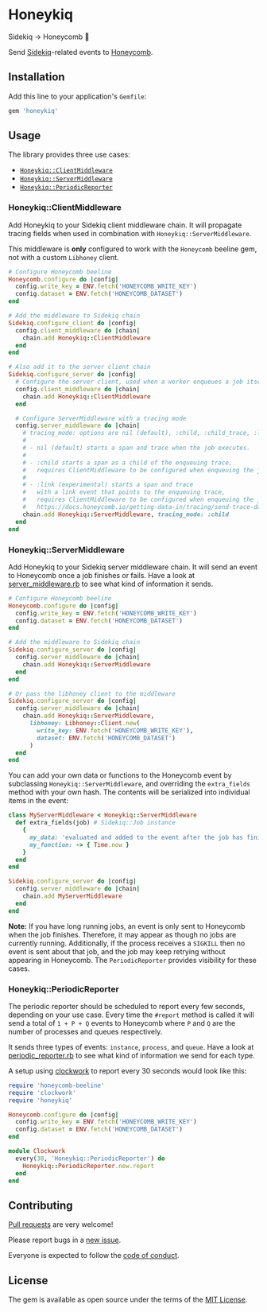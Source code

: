 # Honeykiq

Sidekiq → Honeycomb 🐝

Send [Sidekiq](https://sidekiq.org)-related events to
[Honeycomb](https://www.honeycomb.io).

## Installation

Add this line to your application's `Gemfile`:

```ruby
gem 'honeykiq'
```

## Usage

The library provides three use cases:

- [`Honeykiq::ClientMiddleware`]
- [`Honeykiq::ServerMiddleware`]
- [`Honeykiq::PeriodicReporter`]

[`Honeykiq::ClientMiddleware`]: #HoneykiqClientMiddleware
[`Honeykiq::ServerMiddleware`]: #HoneykiqServerMiddleware
[`Honeykiq::PeriodicReporter`]: #HoneykiqPeriodicReporter

### Honeykiq::ClientMiddleware

Add Honeykiq to your Sidekiq client middleware chain. It will propagate tracing
fields when used in combination with `Honeykiq::ServerMiddleware`.

This middleware is **only** configured to work with the `Honeycomb` beeline gem,
not with a custom `Libhoney` client.

```ruby
# Configure Honeycomb beeline
Honeycomb.configure do |config|
  config.write_key = ENV.fetch('HONEYCOMB_WRITE_KEY')
  config.dataset = ENV.fetch('HONEYCOMB_DATASET')
end

# Add the middleware to Sidekiq chain
Sidekiq.configure_client do |config|
  config.client_middleware do |chain|
    chain.add Honeykiq::ClientMiddleware
  end
end

# Also add it to the server client chain
Sidekiq.configure_server do |config|
  # Configure the server client, used when a worker enqueues a job itself.
  config.client_middleware do |chain|
    chain.add Honeykiq::ClientMiddleware
  end

  # Configure ServerMiddleware with a tracing mode
  config.server_middleware do |chain|
    # tracing_mode: options are nil (default), :child, :child_trace, :link
    #
    # - nil (default) starts a span and trace when the job executes.
    #
    # - :child starts a span as a child of the enqueuing trace,
    #   requires ClientMiddleware to be configured when enqueuing the job.
    #
    # - :link (experimental) starts a span and trace
    #   with a link event that points to the enqueuing trace,
    #   requires ClientMiddleware to be configured when enqueuing the job.
    #   https://docs.honeycomb.io/getting-data-in/tracing/send-trace-data/#links
    chain.add Honeykiq::ServerMiddleware, tracing_mode: :child
  end
end
```

### Honeykiq::ServerMiddleware

Add Honeykiq to your Sidekiq server middleware chain. It will send an event to
Honeycomb once a job finishes or fails. Have a look at [server_middleware.rb]
to see what kind of information it sends.

[server_middleware.rb]: https://github.com/carwow/honeykiq/blob/master/lib/honeykiq/server_middleware.rb

```ruby
# Configure Honeycomb beeline
Honeycomb.configure do |config|
  config.write_key = ENV.fetch('HONEYCOMB_WRITE_KEY')
  config.dataset = ENV.fetch('HONEYCOMB_DATASET')
end

# Add the middleware to Sidekiq chain
Sidekiq.configure_server do |config|
  config.server_middleware do |chain|
    chain.add Honeykiq::ServerMiddleware
  end
end

# Or pass the libhoney client to the middleware
Sidekiq.configure_server do |config|
  config.server_middleware do |chain|
    chain.add Honeykiq::ServerMiddleware,
      libhoney: Libhoney::Client.new(
        write_key: ENV.fetch('HONEYCOMB_WRITE_KEY'),
        dataset: ENV.fetch('HONEYCOMB_DATASET')
      )
  end
end
```

You can add your own data or functions to the Honeycomb event by subclassing
`Honeykiq::ServerMiddleware`, and overriding the `extra_fields` method with
your own hash. The contents will be serialized into individual items in the
event:

```ruby
class MyServerMiddleware < Honeykiq::ServerMiddleware
  def extra_fields(job) # Sidekiq::Job instance
    {
      my_data: 'evaluated and added to the event after the job has finished/errored',
      my_function: -> { Time.now }
    }
  end
end

Sidekiq.configure_server do |config|
  config.server_middleware do |chain|
    chain.add MyServerMiddleware
  end
end
```

**Note:** If you have long running jobs, an event is only sent to Honeycomb
when the job finishes. Therefore, it may appear as though no jobs are currently
running.  Additionally, if the process receives a `SIGKILL` then no event is
sent about that job, and the job may keep retrying without appearing in
Honeycomb. The `PeriodicReporter` provides visibility for these cases.

### Honeykiq::PeriodicReporter

The periodic reporter should be scheduled to report every few seconds,
depending on your use case. Every time the `#report` method is called it will
send a total of `1 + P + Q` events to Honeycomb where `P` and `Q` are the
number of processes and queues respectively.

It sends three types of events: `instance`, `process`, and `queue`. Have a look
at [periodic_reporter.rb] to see what kind of information we send for each
type.

[periodic_reporter.rb]: https://github.com/carwow/honeykiq/blob/master/lib/honeykiq/periodic_reporter.rb

A setup using [clockwork] to report every 30 seconds would look like this:

```ruby
require 'honeycomb-beeline'
require 'clockwork'
require 'honeykiq'

Honeycomb.configure do |config|
  config.write_key = ENV.fetch('HONEYCOMB_WRITE_KEY')
  config.dataset = ENV.fetch('HONEYCOMB_DATASET')
end

module Clockwork
  every(30, 'Honeykiq::PeriodicReporter') do
    Honeykiq::PeriodicReporter.new.report
  end
end
```

[clockwork]: https://github.com/Rykian/clockwork

## Contributing

[Pull requests] are very welcome!

Please report bugs in a [new issue].

Everyone is expected to follow the [code of conduct].

[Pull requests]: https://github.com/carwow/honeykiq/pulls
[new issue]: https://github.com/carwow/honeykiq/issues/new
[code of conduct]: https://github.com/carwow/honeykiq/tree/master/CODE_OF_CONDUCT.md

## License

The gem is available as open source under the terms of the
[MIT License](https://opensource.org/licenses/MIT).
